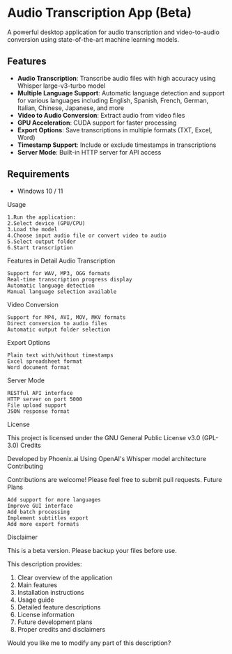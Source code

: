 # Audio Transcription App (Beta)

A powerful desktop application for audio transcription and video-to-audio conversion using state-of-the-art machine learning models.

## Features

- **Audio Transcription**: Transcribe audio files with high accuracy using Whisper large-v3-turbo model
- **Multiple Language Support**: Automatic language detection and support for various languages including English, Spanish, French, German, Italian, Chinese, Japanese, and more
- **Video to Audio Conversion**: Extract audio from video files
- **GPU Acceleration**: CUDA support for faster processing
- **Export Options**: Save transcriptions in multiple formats (TXT, Excel, Word)
- **Timestamp Support**: Include or exclude timestamps in transcriptions
- **Server Mode**: Built-in HTTP server for API access

## Requirements

- Windows 10 / 11
  
Usage

    1.Run the application:
    2.Select device (GPU/CPU)
    3.Load the model
    4.Choose input audio file or convert video to audio
    5.Select output folder
    6.Start transcription

Features in Detail
Audio Transcription

    Support for WAV, MP3, OGG formats
    Real-time transcription progress display
    Automatic language detection
    Manual language selection available

Video Conversion

    Support for MP4, AVI, MOV, MKV formats
    Direct conversion to audio files
    Automatic output folder selection

Export Options

    Plain text with/without timestamps
    Excel spreadsheet format
    Word document format

Server Mode

    RESTful API interface
    HTTP server on port 5000
    File upload support
    JSON response format

License

This project is licensed under the GNU General Public License v3.0 (GPL-3.0)
Credits

Developed by Phoenix.ai
Using OpenAI's Whisper model architecture
Contributing

Contributions are welcome! Please feel free to submit pull requests.
Future Plans

    Add support for more languages
    Improve GUI interface
    Add batch processing
    Implement subtitles export
    Add more export formats

Disclaimer

This is a beta version. Please backup your files before use.

This description provides:
1. Clear overview of the application
2. Main features
3. Installation instructions
4. Usage guide
5. Detailed feature descriptions
6. License information
7. Future development plans
8. Proper credits and disclaimers

Would you like me to modify any part of this description?

